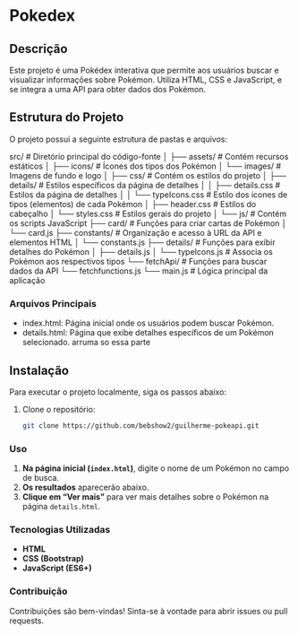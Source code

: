 # Pokedex

## Descrição
Este projeto é uma Pokédex interativa que permite aos usuários buscar e visualizar informações sobre Pokémon. Utiliza HTML, CSS e JavaScript, e se integra a uma API para obter dados dos Pokémon.

## Estrutura do Projeto
O projeto possui a seguinte estrutura de pastas e arquivos:

src/                  # Diretório principal do código-fonte
│
├── assets/           # Contém recursos estáticos
│   ├── icons/        # Ícones dos tipos dos Pokémon
│   └── images/       # Imagens de fundo e logo
│
├── css/              # Contém os estilos do projeto
│   ├── details/      # Estilos específicos da página de detalhes
│   │   ├── details.css        # Estilos da página de detalhes
│   │   └── typeIcons.css      # Estilo dos ícones de tipos (elementos) de cada Pokémon
│   ├── header.css    # Estilos do cabeçalho
│   └── styles.css    # Estilos gerais do projeto
│
└── js/               # Contém os scripts JavaScript
    ├── card/         # Funções para criar cartas de Pokémon
    │   └── card.js
    ├── constants/    # Organização e acesso à URL da API e elementos HTML
    │   └── constants.js
    ├── details/      # Funções para exibir detalhes do Pokémon
    │   ├── details.js
    │   └── typeIcons.js    # Associa os Pokémon aos respectivos tipos
    └── fetchApi/     # Funções para buscar dados da API
        └── fetchfunctions.js
    └── main.js       # Lógica principal da aplicação

### Arquivos Principais
- index.html: Página inicial onde os usuários podem buscar Pokémon.
- details.html: Página que exibe detalhes específicos de um Pokémon selecionado. 
arruma so essa parte

## Instalação
Para executar o projeto localmente, siga os passos abaixo:

1. Clone o repositório:
   ```bash
   git clone https://github.com/bebshow2/guilherme-pokeapi.git


### Uso

1. **Na página inicial (`index.html`)**, digite o nome de um Pokémon no campo de busca.
2. **Os resultados** aparecerão abaixo.
3. **Clique em “Ver mais”** para ver mais detalhes sobre o Pokémon na página `details.html`.

### Tecnologias Utilizadas

- **HTML**
- **CSS (Bootstrap)**
- **JavaScript (ES6+)**

### Contribuição

Contribuições são bem-vindas! Sinta-se à vontade para abrir issues ou pull requests.


